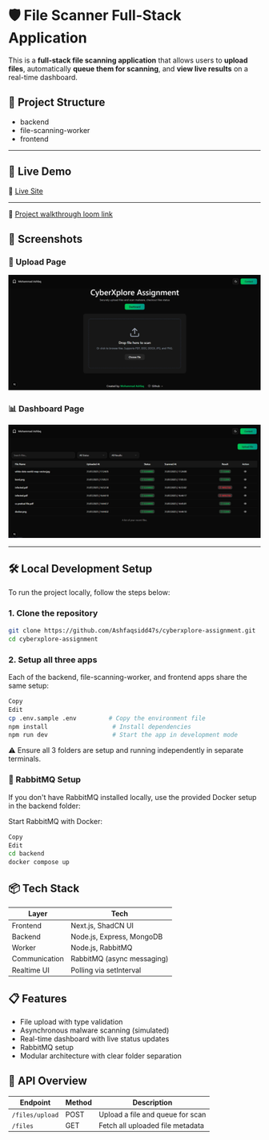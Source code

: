 # 🛡️ File Scanner Full-Stack Application

This is a **full-stack file scanning application** that allows users to **upload files**, automatically **queue them for scanning**, and **view live results** on a real-time dashboard.

## 📁 Project Structure
- backend
- file-scanning-worker
- frontend 

---

## 🚀 Live Demo

🔗 [Live Site](https://cyberxplore-assignment.vercel.app/)

---

🔗 [Project walkthrough loom link ](https://www.loom.com/share/2ea3ccde4689427d93d0be0a922a58c7?sid=3cbfcc41-ab32-4be6-84a5-9687a7330f70)


## 📸 Screenshots

### 🔼 Upload Page
![Upload Page Screenshot](./screenshots/home.png)

### 📊 Dashboard Page
![Dashboard Page Screenshot](./screenshots/dashboard.png)

---

## 🛠️ Local Development Setup

To run the project locally, follow the steps below:

### 1. Clone the repository

```bash
git clone https://github.com/Ashfaqsidd47s/cyberxplore-assignment.git
cd cyberxplore-assignment
```

### 2. Setup all three apps
Each of the backend, file-scanning-worker, and frontend apps share the same setup:

```bash
Copy
Edit
cp .env.sample .env         # Copy the environment file
npm install                  # Install dependencies
npm run dev                  # Start the app in development mode
```
⚠️ Ensure all 3 folders are setup and running independently in separate terminals.

### 🧪 RabbitMQ Setup
If you don't have RabbitMQ installed locally, use the provided Docker setup in the backend folder:

Start RabbitMQ with Docker:
```bash
Copy
Edit
cd backend
docker compose up
```

## 📦 Tech Stack
| Layer         | Tech                       |
| ------------- | -------------------------- |
| Frontend      | Next.js, ShadCN UI         |
| Backend       | Node.js, Express, MongoDB  |
| Worker        | Node.js, RabbitMQ          |
| Communication | RabbitMQ (async messaging) |
| Realtime UI   | Polling via setInterval    |

## 📋 Features
- File upload with type validation
- Asynchronous malware scanning (simulated)
- Real-time dashboard with live status updates
- RabbitMQ setup
- Modular architecture with clear folder separation


## 📮 API Overview
| Endpoint        | Method | Description                      |
| --------------- | ------ | -------------------------------- |
| `/files/upload` | POST   | Upload a file and queue for scan |
| `/files`        | GET    | Fetch all uploaded file metadata |




